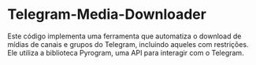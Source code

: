 # Telegram-Media-Downloader
 Este código implementa uma ferramenta que automatiza o download de mídias de canais e grupos do Telegram, incluindo aqueles com restrições. Ele utiliza a biblioteca Pyrogram, uma API para interagir com o Telegram.
